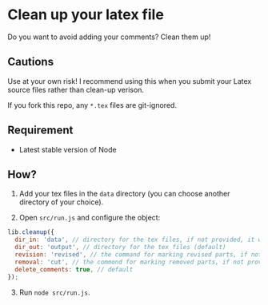 # Clean up your latex file

Do you want to avoid adding your comments? Clean them up!

## Cautions

Use at your own risk! I recommend using this when you submit your Latex source files rather than clean-up verison.

If you fork this repo, any `*.tex` files are git-ignored.

## Requirement

- Latest stable version of Node

## How?

1. Add your tex files in the `data` directory (you can choose another directory of your choice).

2. Open `src/run.js` and configure the object:

```js
lib.cleanup({
  dir_in: 'data', // directory for the tex files, if not provided, it won't work
  dir_out: 'output', // directory for the tex files (default)
  revision: 'revised', // the command for marking revised parts, if not provided then ignored
  removal: 'cut', // the commond for marking removed parts, if not provided then ignored
  delete_comments: true, // default
});
```

3. Run `node src/run.js`.
